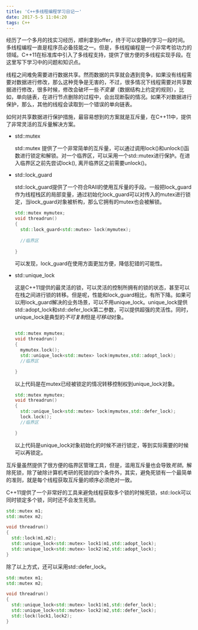 ```yaml
---
title: 'C++多线程编程学习日记一'
date: 2017-5-5 11:04:20
tags: C++
---
```


经历了一个多月的找实习经历，顺利拿到offer，终于可以安静的学习一段时间。多线程编程一直是程序员必备技能之一。但是，多线程编程是一个非常考验功力的领域。C++11在标准库中引入了多线程支持，提供了很方便的多线程实现手段。在这里写下学习中的问题和知识点。

<!--more-->

线程之间难免需要进行数据共享。然而数据的共享就会遇到竞争，如果没有线程需要对数据进行修改，那么这种竞争是无害的，不过，很多情况下线程需要对共享数据进行修改，很多时候，修改会破坏一些*不变量*（数据结构上约定的规则），比如，单向链表，在进行节点删除的过程中，会出现断裂的情况。如果不对数据进行保护，那么，其他的线程会读取到一个错误的单向链表。

如何对共享数据进行保护措施，最容易想到的方案就是互斥量，在C++11中，提供了非常灵活的互斥量解决方案。

* std::mutex

  std::mutex 提供了一个非常简单的互斥量，可以通过调用lock()和unlock()函数进行锁定和解锁。对一个临界区，可以采用一个std::mutex进行保护。在进入临界区之前先尝试lock(), 离开临界区之前需要unlock()。
  
* std::lock_guard

  std::lock_guard提供了一个符合RAII的使用互斥量的手段。一般把lock_guard作为线程栈区的局部变量，通过初始化lock_guard可以对传入的mutex进行锁定，当lock_guard对象被析构，那么它拥有的mutex也会被解锁。
  
  ```cpp
  std::mutex mymutex;
  void threadrun()
  {
  	std::lock_guard<std::mutex> lock(mymutex);
  	
  	//临界区
  	
  }  
  ```
  
  可以发现，lock_guard在使用方面更加方便，降低犯错的可能性。
  
* std::unique_lock
  
  这是C++11提供的最灵活的锁，可以灵活的控制所拥有的锁的状态，甚至可以在栈之间进行锁的转移。但是呢，性能和lock_guard相比，有所下降。如果可以用lock_guard解决的业务场景，可以不用unique_lock。unique_lock提供std::adopt_lock和std::defer_lock第二参数，可以提供超强的灵活性。同时，unique_lock是典型的*不可复制*但是*可移动*对象。
  
  ```cpp
  
  std::mutex mymutex;
  void threadrun()
  {
  	mymutex.lock();
  	std::unique_lock<std::mutex> lock(mymutex,std::adopt_lock);
  	//临界区
  
  }  
  ```
  
  以上代码是在mutex已经被锁定的情况转移控制权到unique_lock对象。
  
  ```cpp
  std::mutex mymutex;
  void threadrun()
  {
  	std::unique_lock<std::mutex> lock(mymutex,std::defer_lock);
  	lock.lock();
  	//临界区
  
  }
  ```
  
  以上代码是unique_lock对象初始化的时候不进行锁定，等到实际需要的时候可以再锁定。
  
互斥量虽然提供了很方便的临界区管理工具，但是，滥用互斥量也会导致*死锁*。解除死锁，除了破除计算机考研的死锁的四个条件外，其实，避免死锁有一个最简单的准则，就是每个线程获取互斥量的顺序必须绝对一致。

C++11提供了一个非常好的工具来避免线程获取多个锁的时候死锁，std::lock可以同时锁定多个锁，同时还不会发生死锁。

```cpp
std::mutex m1;
std::mutex m2;

void threadrun()
{
  std::lock(m1,m2);
  std::unique_lock<std::mutex> lock1(m1,std::adopt_lock);
  std::unique_lock<std::mutex> lock2(m2,std::adopt_lock);
}

```

除了以上方式，还可以采用std::defer_lock。

```cpp
std::mutex m1;
std::mutex m2;

void threadrun()
{
  std::unique_lock<std::mutex> lock1(m1,std::defer_lock);
  std::unique_lock<std::mutex> lock2(m2,std::defer_lock);
  std::lock(lock1,lock2);
}

```

  

  
  
